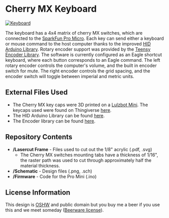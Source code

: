 Cherry MX Keyboard
=======

[![Keyboard](https://cdn.sparkfun.com/assets/home_page_posts/2/4/1/2/Front.jpg)](https://cdn.sparkfun.com/assets/home_page_posts/2/4/1/2/Front.jpg)

The keyboard has a 4x4 matrix of cherry MX switches, which are connected to the [SparkFun Pro Micro](https://www.sparkfun.com/products/12587). Each key can send either a keyboard or mouse command to the host computer thanks to the improved [HID Arduino Library](https://github.com/NicoHood/HID). Rotary encoder support was provided by the [Teensy Encoder Library](https://www.pjrc.com/teensy/td_libs_Encoder.html). The software is currently configured as an Eagle shortcut keyboard, where each button corresponds to an Eagle command. The left rotary encoder controls the computer's volume, and the built in encoder switch for mute. The right encoder controls the grid spacing, and the encoder switch will toggle between imperial and metric units.

External Files Used
-------------------

 * The Cherry MX key caps were 3D printed on a [Lulzbot Mini](https://www.sparkfun.com/products/13256). The keycaps used were found on Thingiverse [here](https://www.thingiverse.com/thing:1320847).
 * The HID Arduino Library can be found [here](https://github.com/NicoHood/HID).
 * The Encoder library can be found [here](https://www.pjrc.com/teensy/td_libs_Encoder.html).

Repository Contents
-------------------

* **/Lasercut Frame** - Files used to cut out the 1/8" acrylic (.pdf, .svg)
    * The Cherry MX switches mounting tabs have a thickness of 1/16", the raster path was used to cut through approximately half the material thickness.
* **/Schematic** - Design files (.png, .sch)
* **/Firmware** - Code for the Pro Mini (.ino)

License Information
-------------------

This design is [OSHW](http://www.oshwa.org/definition/) and public domain but you buy me a beer if you use this and we meet someday ([Beerware license](http://en.wikipedia.org/wiki/Beerware)).
